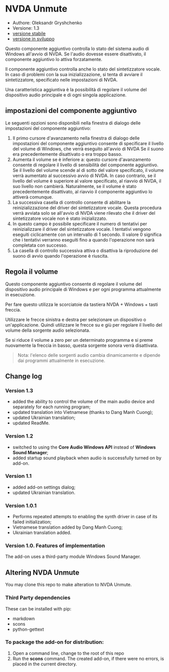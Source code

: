# NVDA Unmute

* Authore: Oleksandr Gryshchenko
* Versione: 1.3
* [versione stabile][1]
* [versione in sviluppo][2]

Questo componente aggiuntivo controlla lo stato del sistema audio di Windows all'avvio di NVDA. Se l'audio dovesse essere disattivato, il componente aggiuntivo lo attiva forzatamente.

Il componente aggiuntivo controlla anche lo stato del sintetizzatore vocale. In caso di problemi con la sua inizializzazione, si tenta di avviare il sintetizzatore, specificato nelle impostazioni di NVDA.

Una caratteristica aggiuntiva è la possibilità di regolare il volume del dispositivo audio principale e di ogni singola applicazione.

## impostazioni del componente aggiuntivo

Le seguenti opzioni sono disponibili nella finestra di dialogo delle impostazioni del componente aggiuntivo:

1. Il primo cursore d'avanzamento nella finestra di dialogo delle impostazioni del componente aggiuntivo consente di specificare il livello del volume di Windows, che verrà eseguito all'avvio di NVDA Se il suono era precedentemente disattivato o era troppo basso.
2. Aumenta il volume se è  inferiore a: questo cursore d'avanzamento consente di regolare il livello di sensibilità del componente aggiuntivo. Se il livello del volume scende al di sotto del valore specificato, il volume verrà aumentato al successivo avvio di NVDA. In caso contrario, se il livello del volume è superiore al valore specificato, al riavvio di NVDA, il suo livello non cambierà. Naturalmente, se il volume è stato precedentemente disattivato, al riavvio il componente aggiuntivo lo attiverà comunque.
3. La successiva casella di controllo consente di abilitare la reinizializzazione del driver del sintetizzatore vocale. Questa procedura verrà avviata solo se all'avvio di NVDA viene rilevato che il driver del sintetizzatore vocale non è stato inizializzato.
4. In questo campo è possibile specificare il numero di tentativi per reinizializzare il driver del sintetizzatore vocale. I tentativi vengono eseguiti ciclicamente con un intervallo di 1 secondo. Il valore 0 significa che i tentativi verranno eseguiti  fino a quando l'operazione non sarà completata con successo.
5. La casella di controllo successiva attiva o disattiva la riproduzione del suono di avvio quando l'operazione è riuscita.

## Regola il volume

Questo componente aggiuntivo consente di regolare il volume del dispositivo audio principale di Windows e per ogni programma attualmente in esecuzione.

Per fare questo utilizza le scorciatoie da tastiera NVDA + Windows + tasti freccia.

Utilizzare le frecce sinistra e destra per selezionare un dispositivo o un'applicazione. Quindi utilizzare le frecce su e giù per regolare il livello del volume della sorgente audio selezionata.

Se si riduce il volume a zero per un determinato programma e si preme nuovamente la freccia in basso, questa sorgente sonora verrà disattivata.

> Nota: l'elenco delle sorgenti audio cambia dinamicamente e dipende dai programmi attualmente in esecuzione.

## Change log

### Version 1.3
* added the ability to control the volume of the main audio device and separately for each running program;
* updated translation into Vietnamese (thanks to Dang Manh Cuong);
* updated Ukrainian translation;
* updated ReadMe.

### Version 1.2
* switched to using the **Core Audio Windows API** instead of **Windows Sound Manager**;
* added startup sound playback when audio is successfully turned on by add-on.

### Version 1.1
* added add-on settings dialog;
* updated Ukrainian translation.

### Version 1.0.1
* Performs repeated attempts to enabling the synth driver in case of its failed initialization;
* Vietnamese translation added by Dang Manh Cuong;
* Ukrainian translation added.

### Version 1.0. Features of implementation
The add-on uses a third-party module Windows Sound Manager.

## Altering NVDA Unmute
You may clone this repo to make alteration to NVDA Unmute.

### Third Party dependencies
These can be installed with pip:
- markdown
- scons
- python-gettext

### To package the add-on for distribution:
1. Open a command line, change to the root of this repo
2. Run the **scons** command. The created add-on, if there were no errors, is placed in the current directory.

[1]: https://github.com/grisov/Unmute/releases/download/v1.3/unmute-1.3.nvda-addon
[2]: https://github.com/grisov/Unmute/releases/download/v1.3/unmute-1.3.nvda-addon
